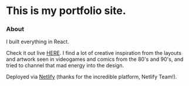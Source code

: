 # This is my portfolio site. 

### About

I built everything in React.

Check it out live [HERE](https://zachheckert.com/).
I find a lot of creative inspiration from the layouts and artwork seen in videogames and comics from the 80's and 90's, and tried to channel that mad energy into the design.

Deployed via [Netlify](https://www.netlify.com/) (thanks for the incredible platform, Netlify Team!).